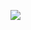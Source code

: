 ![](https://lh6.googleusercontent.com/RwY-rG3wR66sWfV7yUWc1v04SaXTS8MZcZhaAXRrmfwMFua8IIDhIkAnsLB1O8y5Wyv1zO1_569v-MXIRtZo2GvvHeJwqvgM3zfFithatSybtFFjfkIJTjIv0-X_Wt0XMxUD3TxcAb4ZJBsqdQBNP3VVzSpdLW3ZscdjI1HLe4a3d1eHE6fSw4ie5QH50g)

  
  















